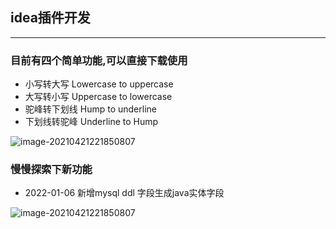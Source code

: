 ## idea插件开发

-------

### 目前有四个简单功能,可以直接下载使用

- 小写转大写  Lowercase to uppercase
- 大写转小写 Uppercase to lowercase
- 驼峰转下划线 Hump ​​to underline
- 下划线转驼峰 Underline to Hump

![image-20210421221850807](https://rxf113.xyz/static/ChangeCase.gif)

### 慢慢探索下新功能

- 2022-01-06 新增mysql ddl 字段生成java实体字段

![image-20210421221850807](https://rxf113.xyz/static/mysql2JavaType.gif)
